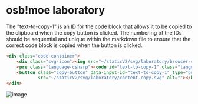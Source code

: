 # osb!moe laboratory

The "text-to-copy-1" is an ID for the code block that allows it to be copied to the clipboard when the copy button is clicked. The numbering of the IDs should be sequential and unique within the markdown file to ensure that the correct code block is copied when the button is clicked.

```html
<div class="code-container">
    <div class="svg-icon"><img src="~/staticV2/svg/laboratory/browser-code.svg" alt=""></div>
    <pre class="language-csharp"><code id="text-to-copy-1" class="language-csharp">Sprite, <<span>layer>, <</span>origin>, "<<span>filepath>", <<span>x>, <<span>y></code></pre>
    <button class="copy-button" data-input-id="text-to-copy-1" type="button"><img
            src="~/staticV2/svg/laboratory/content-copy.svg" alt=""></button>
</div>
```
![image](https://github.com/Maks1mio/doc-test/assets/44835662/fdddd94f-e2da-4ace-8ab3-8536db74623c)
